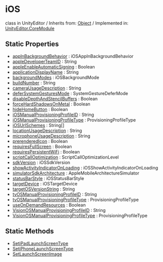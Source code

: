 # iOS
class in UnityEditor
 / Inherits from: <a href="https://docs.unity3d.com/6000.0/Documentation/ScriptReference/Object.html" target="_blank">Object</a> / Implemented in: <a href="https://docs.unity3d.com/6000.0/Documentation/ScriptReference/UnityEditor.CoreModule.html" target="_blank">UnityEditor.CoreModule</a>
## Static Properties
- <a href="https://docs.unity3d.com/6000.0/Documentation/ScriptReference/iOS-appInBackgroundBehavior.html" target="_blank">appInBackgroundBehavior</a> : iOSAppInBackgroundBehavior
- <a href="https://docs.unity3d.com/6000.0/Documentation/ScriptReference/iOS-appleDeveloperTeamID.html" target="_blank">appleDeveloperTeamID</a> : String
- <a href="https://docs.unity3d.com/6000.0/Documentation/ScriptReference/iOS-appleEnableAutomaticSigning.html" target="_blank">appleEnableAutomaticSigning</a> : Boolean
- <a href="https://docs.unity3d.com/6000.0/Documentation/ScriptReference/iOS-applicationDisplayName.html" target="_blank">applicationDisplayName</a> : String
- <a href="https://docs.unity3d.com/6000.0/Documentation/ScriptReference/iOS-backgroundModes.html" target="_blank">backgroundModes</a> : iOSBackgroundMode
- <a href="https://docs.unity3d.com/6000.0/Documentation/ScriptReference/iOS-buildNumber.html" target="_blank">buildNumber</a> : String
- <a href="https://docs.unity3d.com/6000.0/Documentation/ScriptReference/iOS-cameraUsageDescription.html" target="_blank">cameraUsageDescription</a> : String
- <a href="https://docs.unity3d.com/6000.0/Documentation/ScriptReference/iOS-deferSystemGesturesMode.html" target="_blank">deferSystemGesturesMode</a> : SystemGestureDeferMode
- <a href="https://docs.unity3d.com/6000.0/Documentation/ScriptReference/iOS-disableDepthAndStencilBuffers.html" target="_blank">disableDepthAndStencilBuffers</a> : Boolean
- <a href="https://docs.unity3d.com/6000.0/Documentation/ScriptReference/iOS-forceHardShadowsOnMetal.html" target="_blank">forceHardShadowsOnMetal</a> : Boolean
- <a href="https://docs.unity3d.com/6000.0/Documentation/ScriptReference/iOS-hideHomeButton.html" target="_blank">hideHomeButton</a> : Boolean
- <a href="https://docs.unity3d.com/6000.0/Documentation/ScriptReference/iOS-iOSManualProvisioningProfileID.html" target="_blank">iOSManualProvisioningProfileID</a> : String
- <a href="https://docs.unity3d.com/6000.0/Documentation/ScriptReference/iOS-iOSManualProvisioningProfileType.html" target="_blank">iOSManualProvisioningProfileType</a> : ProvisioningProfileType
- <a href="https://docs.unity3d.com/6000.0/Documentation/ScriptReference/iOS-iOSUrlSchemes.html" target="_blank">iOSUrlSchemes</a> : String[]
- <a href="https://docs.unity3d.com/6000.0/Documentation/ScriptReference/iOS-locationUsageDescription.html" target="_blank">locationUsageDescription</a> : String
- <a href="https://docs.unity3d.com/6000.0/Documentation/ScriptReference/iOS-microphoneUsageDescription.html" target="_blank">microphoneUsageDescription</a> : String
- <a href="https://docs.unity3d.com/6000.0/Documentation/ScriptReference/iOS-prerenderedIcon.html" target="_blank">prerenderedIcon</a> : Boolean
- <a href="https://docs.unity3d.com/6000.0/Documentation/ScriptReference/iOS-requiresFullScreen.html" target="_blank">requiresFullScreen</a> : Boolean
- <a href="https://docs.unity3d.com/6000.0/Documentation/ScriptReference/iOS-requiresPersistentWiFi.html" target="_blank">requiresPersistentWiFi</a> : Boolean
- <a href="https://docs.unity3d.com/6000.0/Documentation/ScriptReference/iOS-scriptCallOptimization.html" target="_blank">scriptCallOptimization</a> : ScriptCallOptimizationLevel
- <a href="https://docs.unity3d.com/6000.0/Documentation/ScriptReference/iOS-sdkVersion.html" target="_blank">sdkVersion</a> : iOSSdkVersion
- <a href="https://docs.unity3d.com/6000.0/Documentation/ScriptReference/iOS-showActivityIndicatorOnLoading.html" target="_blank">showActivityIndicatorOnLoading</a> : iOSShowActivityIndicatorOnLoading
- <a href="https://docs.unity3d.com/6000.0/Documentation/ScriptReference/iOS-simulatorSdkArchitecture.html" target="_blank">simulatorSdkArchitecture</a> : AppleMobileArchitectureSimulator
- <a href="https://docs.unity3d.com/6000.0/Documentation/ScriptReference/iOS-statusBarStyle.html" target="_blank">statusBarStyle</a> : iOSStatusBarStyle
- <a href="https://docs.unity3d.com/6000.0/Documentation/ScriptReference/iOS-targetDevice.html" target="_blank">targetDevice</a> : iOSTargetDevice
- <a href="https://docs.unity3d.com/6000.0/Documentation/ScriptReference/iOS-targetOSVersionString.html" target="_blank">targetOSVersionString</a> : String
- <a href="https://docs.unity3d.com/6000.0/Documentation/ScriptReference/iOS-tvOSManualProvisioningProfileID.html" target="_blank">tvOSManualProvisioningProfileID</a> : String
- <a href="https://docs.unity3d.com/6000.0/Documentation/ScriptReference/iOS-tvOSManualProvisioningProfileType.html" target="_blank">tvOSManualProvisioningProfileType</a> : ProvisioningProfileType
- <a href="https://docs.unity3d.com/6000.0/Documentation/ScriptReference/iOS-useOnDemandResources.html" target="_blank">useOnDemandResources</a> : Boolean
- <a href="https://docs.unity3d.com/6000.0/Documentation/ScriptReference/iOS-VisionOSManualProvisioningProfileID.html" target="_blank">VisionOSManualProvisioningProfileID</a> : String
- <a href="https://docs.unity3d.com/6000.0/Documentation/ScriptReference/iOS-VisionOSManualProvisioningProfileType.html" target="_blank">VisionOSManualProvisioningProfileType</a> : ProvisioningProfileType
## Static Methods
- <a href="https://docs.unity3d.com/6000.0/Documentation/ScriptReference/iOS.SetiPadLaunchScreenType.html" target="_blank">SetiPadLaunchScreenType</a>
- <a href="https://docs.unity3d.com/6000.0/Documentation/ScriptReference/iOS.SetiPhoneLaunchScreenType.html" target="_blank">SetiPhoneLaunchScreenType</a>
- <a href="https://docs.unity3d.com/6000.0/Documentation/ScriptReference/iOS.SetLaunchScreenImage.html" target="_blank">SetLaunchScreenImage</a>
